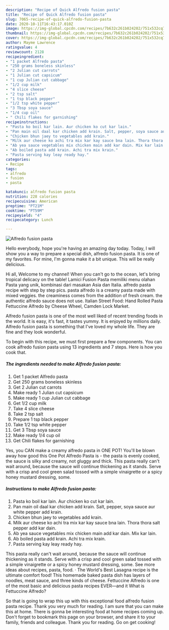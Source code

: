 ```yaml
---
description: "Recipe of Quick Alfredo fusion pasta"
title: "Recipe of Quick Alfredo fusion pasta"
slug: 7065-recipe-of-quick-alfredo-fusion-pasta
date: 2020-10-11T16:43:17.010Z
image: https://img-global.cpcdn.com/recipes/7b632c261b024202/751x532cq70/alfredo-fusion-pasta-recipe-main-photo.jpg
thumbnail: https://img-global.cpcdn.com/recipes/7b632c261b024202/751x532cq70/alfredo-fusion-pasta-recipe-main-photo.jpg
cover: https://img-global.cpcdn.com/recipes/7b632c261b024202/751x532cq70/alfredo-fusion-pasta-recipe-main-photo.jpg
author: Mayme Lawrence
ratingvalue: 4
reviewcount: 2128
recipeingredient:
- "1 packet Alfredo pasta"
- "250 grams boneless skinless"
- "2 Julian cut carrots"
- "1 Julian cut capsicum"
- "1 cup Julian cut cabbage"
- "1/2 cup milk"
- "4 slice cheese"
- "2 tsp salt"
- "1 tsp black pepper"
- "1/2 tsp white pepper"
- "3 Tbsp soya sauce"
- "1/4 cup oil"
- " Chili flakes for garnishing"
recipeinstructions:
- "Pasta ko boil kar lain. Aur chicken ko cut kar lain."
- "Pan main oil daal kar chicken add krain. Salt, pepper, soya sauce aur white pepper add krain."
- "Chicken bhun jaey to vegetables add krain."
- "Milk aur cheese ko achi tra mix kar kay sauce bna lain. Thora thora salt pepper add kar dain."
- "Ab yea sauce vegetables mix chicken main add kar dain. Mix kar lain."
- "Ab boiled pasta add krain. Achi tra mix krain."
- "Pasta serving kay leay ready hay."
categories:
- Recipe
tags:
- alfredo
- fusion
- pasta

katakunci: alfredo fusion pasta 
nutrition: 228 calories
recipecuisine: American
preptime: "PT21M"
cooktime: "PT59M"
recipeyield: "4"
recipecategory: Lunch

---
```



![Alfredo fusion pasta](https://img-global.cpcdn.com/recipes/7b632c261b024202/751x532cq70/alfredo-fusion-pasta-recipe-main-photo.jpg)

Hello everybody, hope you're having an amazing day today. Today, I will show you a way to prepare a special dish, alfredo fusion pasta. It is one of my favorites. For mine, I'm gonna make it a bit unique. This will be really delicious.

Hi all, Welcome to my channel! When you can&#39;t go to the ocean, let&#39;s bring tropical delicacy on the table! Lamici Fusion Pasta memiliki menu olahan Pasta yang unik, kombinasi dari masakan Asia dan Italia. alfredo pasta recipe with step by step pics. pasta alfredo is a creamy pasta made with mixed veggies. the creaminess comes from the addition of fresh cream. the authentic alfredo sauce does not use. Italian Street Food: Hand Rolled Pasta Fettuccine Alfredo by Cheese Wheel, Camden Lock Market.

Alfredo fusion pasta is one of the most well liked of recent trending foods in the world. It is easy, it's fast, it tastes yummy. It is enjoyed by millions daily. Alfredo fusion pasta is something that I've loved my whole life. They are fine and they look wonderful.


To begin with this recipe, we must first prepare a few components. You can cook alfredo fusion pasta using 13 ingredients and 7 steps. Here is how you cook that.

<!--inarticleads1-->

##### The ingredients needed to make Alfredo fusion pasta:

1. Get 1 packet Alfredo pasta
1. Get 250 grams boneless skinless
1. Get 2 Julian cut carrots
1. Make ready 1 Julian cut capsicum
1. Make ready 1 cup Julian cut cabbage
1. Get 1/2 cup milk
1. Take 4 slice cheese
1. Take 2 tsp salt
1. Prepare 1 tsp black pepper
1. Take 1/2 tsp white pepper
1. Get 3 Tbsp soya sauce
1. Make ready 1/4 cup oil
1. Get  Chili flakes for garnishing


Yes, you CAN make a creamy alfredo pasta in ONE POT! You&#39;ll be blown away how good this One Pot Alfredo Pasta is - the pasta is evenly cooked, the sauce is silky and creamy, not gluggy and thick. This pasta really can&#39;t wait around, because the sauce will continue thickening as it stands. Serve with a crisp and cool green salad tossed with a simple vinaigrette or a spicy honey mustard dressing, some. 

<!--inarticleads2-->

##### Instructions to make Alfredo fusion pasta:

1. Pasta ko boil kar lain. Aur chicken ko cut kar lain.
1. Pan main oil daal kar chicken add krain. Salt, pepper, soya sauce aur white pepper add krain.
1. Chicken bhun jaey to vegetables add krain.
1. Milk aur cheese ko achi tra mix kar kay sauce bna lain. Thora thora salt pepper add kar dain.
1. Ab yea sauce vegetables mix chicken main add kar dain. Mix kar lain.
1. Ab boiled pasta add krain. Achi tra mix krain.
1. Pasta serving kay leay ready hay.


This pasta really can&#39;t wait around, because the sauce will continue thickening as it stands. Serve with a crisp and cool green salad tossed with a simple vinaigrette or a spicy honey mustard dressing, some. See more ideas about recipes, pasta, food. · The World&#39;s Best Lasagna recipe is the ultimate comfort food! This homemade baked pasta dish has layers of noodles, meat sauce, and three kinds of cheese. Fettuccine Alfredo is one of the most basic and delicious pasta recipes EVER—and it What is Fettuccine Alfredo? 

So that is going to wrap this up with this exceptional food alfredo fusion pasta recipe. Thank you very much for reading. I am sure that you can make this at home. There is gonna be interesting food at home recipes coming up. Don't forget to bookmark this page on your browser, and share it to your family, friends and colleague. Thank you for reading. Go on get cooking!
